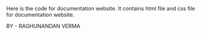 Here is the code for documentation website.
It contains html file and css file for documentation website.

BY - RAGHUNANDAN VERMA